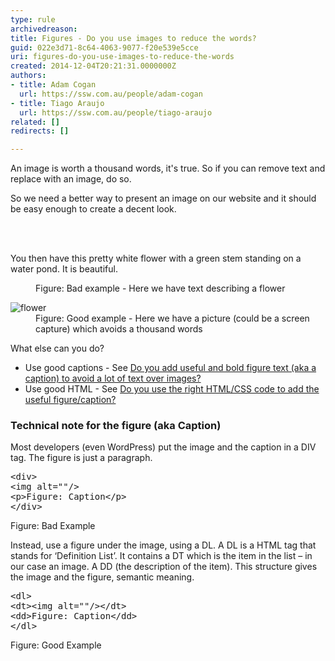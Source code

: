 ```yaml
---
type: rule
archivedreason: 
title: Figures - Do you use images to reduce the words?
guid: 022e3d71-8c64-4063-9077-f20e539e5cce
uri: figures-do-you-use-images-to-reduce-the-words
created: 2014-12-04T20:21:31.0000000Z
authors:
- title: Adam Cogan
  url: https://ssw.com.au/people/adam-cogan
- title: Tiago Araujo
  url: https://ssw.com.au/people/tiago-araujo
related: []
redirects: []

---
```



<p>An image is worth a thousand words, it's true. So if you can remove text and replace with an image, do so.</p><p>So we need a better way to present an image on our website and it should be easy enough to create a decent look.</p>
<br><excerpt class='endintro'></excerpt><br>
<dl class="badImage"><dt><p class="ssw15-rteElement-GreyBox">You then have this pretty white flower with a green stem standing on a water pond. It is beautiful.</p></dt><dd>Figure&#58; Bad example - Here we have text describing a flower</dd></dl><dl class="goodImage"><dt>
      <img src="/WebSites/RulesToBetterWebsitesLayout/PublishingImages/flower.jpg" alt="flower" />
   </dt><dd>Figure&#58; Good example - Here we have a picture (could be a screen capture) which avoids a thousand words</dd></dl><p>What else can you do?</p><ul><li>Use good captions - See 
      <a href="/WebSites/RulesToBetterWebsitesLayout/Pages/add-useful-caption.aspx">Do you add useful and bold figure text (aka a caption) to avoid a lot of text over images?</a></li><li>Use good HTML - See 
      <a href="#">Do you use the right HTML/CSS code to add the useful figure/caption?</a></li></ul><h3 class="ssw15-rteElement-H3">Technical note for the figure (aka Caption)</h3><p>Most developers (even WordPress) put the image and the caption in a DIV tag. The figure is just a paragraph.</p>
<font class="ms-rteCustom-CodeArea">
   <pre>&lt;div&gt;
&lt;img alt=&quot;&quot;/&gt;
&lt;p&gt;Figure&#58; Caption&lt;/p&gt;
&lt;/div&gt;
</pre> </font><span class="ms-rteCustom-FigureBad">Figure&#58; Bad Example</span><p>Instead, use a figure under the image, using a DL. A DL is a HTML tag that stands for ‘Definition List’. It contains a DT which is the item in the list – in our case an image. A DD (the description of the item). This structure gives the image and the figure, semantic meaning.</p>
<font class="ms-rteCustom-CodeArea">
   <pre>&lt;dl&gt;
&lt;dt&gt;&lt;img alt=&quot;&quot;/&gt;&lt;/dt&gt;
&lt;dd&gt;Figure&#58; Caption&lt;/dd&gt;
&lt;/dl&gt;
</pre> </font><span class="ms-rteCustom-FigureGood">Figure&#58; Good Example​</span> ​



